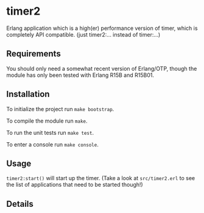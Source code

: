 timer2
======

Erlang application which is a high(er) performance version of timer, which is completely API compatible.
(just timer2:... instead of timer:...)


Requirements
------------

You should only need a somewhat recent version of Erlang/OTP, though the module
has only been tested with Erlang R15B and R15B01.


Installation
------------

To initialize the project run `make bootstrap`.

To compile the module run `make`.

To run the unit tests run `make test`.

To enter a console run `make console`.


Usage
-----

`timer2:start()` will start up the timer.
(Take a look at `src/timer2.erl` to see the list of applications that need to be started though!)


Details
-------


